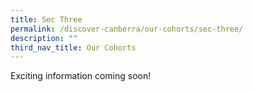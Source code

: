```yaml
---
title: Sec Three
permalink: /discover-canberra/our-cohorts/sec-three/
description: ""
third_nav_title: Our Cohorts
---
```


<p>Exciting information coming soon!</p>
